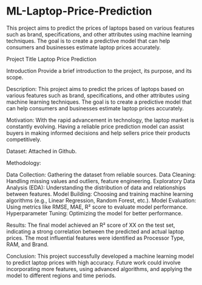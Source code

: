 # ML-Laptop-Price-Prediction

This project aims to predict the prices of laptops based on various features such as brand, specifications, and other attributes using machine learning techniques. The goal is to create a predictive model that can help consumers and businesses estimate laptop prices accurately.

Project Title
Laptop Price Prediction

Introduction
Provide a brief introduction to the project, its purpose, and its scope.

Description:
This project aims to predict the prices of laptops based on various features such as brand, specifications, and other attributes using machine learning techniques. The goal is to create a predictive model that can help consumers and businesses estimate laptop prices accurately.

Motivation:
With the rapid advancement in technology, the laptop market is constantly evolving. Having a reliable price prediction model can assist buyers in making informed decisions and help sellers price their products competitively.

Dataset:
Attached in Github.

Methodology:

Data Collection: Gathering the dataset from reliable sources.
Data Cleaning: Handling missing values and outliers, feature engineering.
Exploratory Data Analysis (EDA): Understanding the distribution of data and relationships between features.
Model Building: Choosing and training machine learning algorithms (e.g., Linear Regression, Random Forest, etc.).
Model Evaluation: Using metrics like RMSE, MAE, R² score to evaluate model performance.
Hyperparameter Tuning: Optimizing the model for better performance.

Results:
The final model achieved an R² score of XX on the test set, indicating a strong correlation between the predicted and actual laptop prices. The most influential features were identified as Processor Type, RAM, and Brand.

Conclusion:
This project successfully developed a machine learning model to predict laptop prices with high accuracy. Future work could involve incorporating more features, using advanced algorithms, and applying the model to different regions and time periods.
